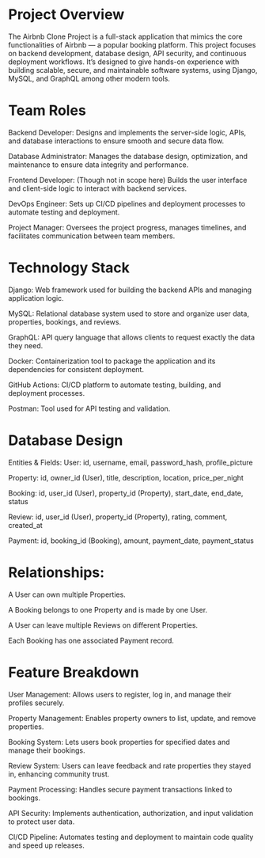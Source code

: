 # Project Overview
The Airbnb Clone Project is a full-stack application that mimics the core functionalities of Airbnb — a popular booking platform. This project focuses on backend development, database design, API security, and continuous deployment workflows. It’s designed to give hands-on experience with building scalable, secure, and maintainable software systems, using Django, MySQL, and GraphQL among other modern tools.

# Team Roles
Backend Developer: Designs and implements the server-side logic, APIs, and database interactions to ensure smooth and secure data flow.

Database Administrator: Manages the database design, optimization, and maintenance to ensure data integrity and performance.

Frontend Developer: (Though not in scope here) Builds the user interface and client-side logic to interact with backend services.

DevOps Engineer: Sets up CI/CD pipelines and deployment processes to automate testing and deployment.

Project Manager: Oversees the project progress, manages timelines, and facilitates communication between team members.

# Technology Stack
Django: Web framework used for building the backend APIs and managing application logic.

MySQL: Relational database system used to store and organize user data, properties, bookings, and reviews.

GraphQL: API query language that allows clients to request exactly the data they need.

Docker: Containerization tool to package the application and its dependencies for consistent deployment.

GitHub Actions: CI/CD platform to automate testing, building, and deployment processes.

Postman: Tool used for API testing and validation.

# Database Design
Entities & Fields:
User: id, username, email, password_hash, profile_picture

Property: id, owner_id (User), title, description, location, price_per_night

Booking: id, user_id (User), property_id (Property), start_date, end_date, status

Review: id, user_id (User), property_id (Property), rating, comment, created_at

Payment: id, booking_id (Booking), amount, payment_date, payment_status

# Relationships:
A User can own multiple Properties.

A Booking belongs to one Property and is made by one User.

A User can leave multiple Reviews on different Properties.

Each Booking has one associated Payment record.

# Feature Breakdown
User Management: Allows users to register, log in, and manage their profiles securely.

Property Management: Enables property owners to list, update, and remove properties.

Booking System: Lets users book properties for specified dates and manage their bookings.

Review System: Users can leave feedback and rate properties they stayed in, enhancing community trust.

Payment Processing: Handles secure payment transactions linked to bookings.

API Security: Implements authentication, authorization, and input validation to protect user data.

CI/CD Pipeline: Automates testing and deployment to maintain code quality and speed up releases.
